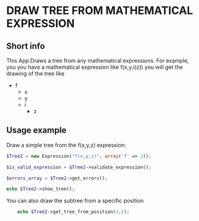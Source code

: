 # DRAW TREE FROM MATHEMATICAL EXPRESSION
## Short info
This App Draws a tree from any mathematical expressions.
For example, you you have a mathematical expression like f(x,y,i(z)) you will get the drawing of the tree like

* f 
  * x
  * y
  * i
    * z
  


## Usage example
Draw a simple tree from the f(x,y,z) expression:
```php
$Tree2 = new Expression("f(x,y,z)", array('f' => 3));

$is_valid_expression = $Tree2->validate_expression();

$errors_array = $Tree2->get_errors();

echo $Tree2->show_tree();
```

You can also draw the subtree from a specific position
```php
	echo $Tree2->get_tree_from_position(1,2);
```